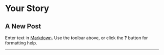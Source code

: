 # Your Story
## A New Post

Enter text in [Markdown](http://daringfireball.net/projects/markdown/). Use the toolbar above, or click the **?** button for formatting help.

***